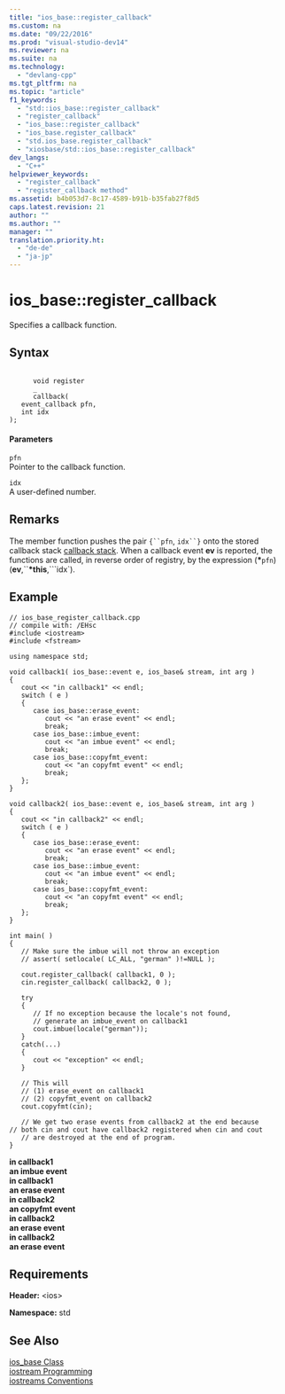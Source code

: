 ```yaml
---
title: "ios_base::register_callback"
ms.custom: na
ms.date: "09/22/2016"
ms.prod: "visual-studio-dev14"
ms.reviewer: na
ms.suite: na
ms.technology: 
  - "devlang-cpp"
ms.tgt_pltfrm: na
ms.topic: "article"
f1_keywords: 
  - "std::ios_base::register_callback"
  - "register_callback"
  - "ios_base::register_callback"
  - "ios_base.register_callback"
  - "std.ios_base.register_callback"
  - "xiosbase/std::ios_base::register_callback"
dev_langs: 
  - "C++"
helpviewer_keywords: 
  - "register_callback"
  - "register_callback method"
ms.assetid: b4b053d7-8c17-4589-b91b-b35fab27f8d5
caps.latest.revision: 21
author: ""
ms.author: ""
manager: ""
translation.priority.ht: 
  - "de-de"
  - "ja-jp"
---
```

# ios_base::register_callback
Specifies a callback function.  
  
## Syntax  
  
```  
  
      void register  
      _  
      callback(  
   event_callback pfn,  
   int idx  
);  
```  
  
#### Parameters  
 `pfn`  
 Pointer to the callback function.  
  
 `idx`  
 A user-defined number.  
  
## Remarks  
 The member function pushes the pair `{``pfn`, `idx``}` onto the stored callback stack [callback stack](../vs140/ios_base-class.md). When a callback event **ev** is reported, the functions are called, in reverse order of registry, by the expression (**\***`pfn`)(**ev**,``**\*this**,```idx`).  
  
## Example  
  
```  
// ios_base_register_callback.cpp  
// compile with: /EHsc  
#include <iostream>  
#include <fstream>  
  
using namespace std;  
  
void callback1( ios_base::event e, ios_base& stream, int arg )   
{  
   cout << "in callback1" << endl;  
   switch ( e )   
   {  
      case ios_base::erase_event:  
         cout << "an erase event" << endl;  
         break;  
      case ios_base::imbue_event:  
         cout << "an imbue event" << endl;  
         break;  
      case ios_base::copyfmt_event:  
         cout << "an copyfmt event" << endl;  
         break;  
   };  
}  
  
void callback2( ios_base::event e, ios_base& stream, int arg )   
{  
   cout << "in callback2" << endl;  
   switch ( e )   
   {  
      case ios_base::erase_event:  
         cout << "an erase event" << endl;  
         break;  
      case ios_base::imbue_event:  
         cout << "an imbue event" << endl;  
         break;  
      case ios_base::copyfmt_event:  
         cout << "an copyfmt event" << endl;  
         break;  
   };  
}  
  
int main( )   
{  
   // Make sure the imbue will not throw an exception  
   // assert( setlocale( LC_ALL, "german" )!=NULL );  
  
   cout.register_callback( callback1, 0 );  
   cin.register_callback( callback2, 0 );  
  
   try   
   {  
      // If no exception because the locale's not found,  
      // generate an imbue_event on callback1  
      cout.imbue(locale("german"));  
   }  
   catch(...)   
   {  
      cout << "exception" << endl;  
   }  
  
   // This will  
   // (1) erase_event on callback1  
   // (2) copyfmt_event on callback2  
   cout.copyfmt(cin);  
  
   // We get two erase events from callback2 at the end because   
// both cin and cout have callback2 registered when cin and cout  
   // are destroyed at the end of program.  
}  
```  
  
 **in callback1**  
**an imbue event**  
**in callback1**  
**an erase event**  
**in callback2**  
**an copyfmt event**  
**in callback2**  
**an erase event**  
**in callback2**  
**an erase event**   
## Requirements  
 **Header:** <ios\>  
  
 **Namespace:** std  
  
## See Also  
 [ios_base Class](../vs140/ios_base-class.md)   
 [iostream Programming](../vs140/iostream-programming.md)   
 [iostreams Conventions](../vs140/iostreams-conventions.md)